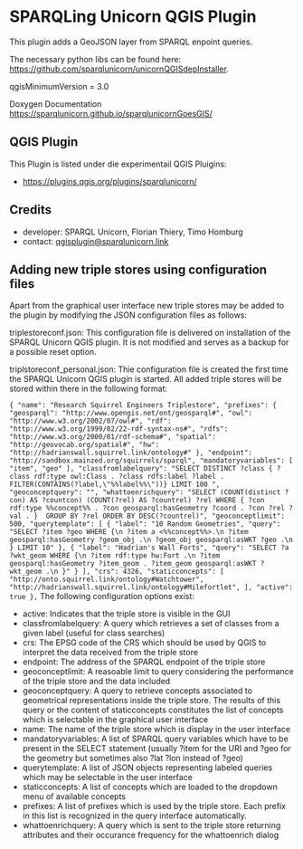 # SPARQLing Unicorn QGIS Plugin

This plugin adds a GeoJSON layer from SPARQL enpoint queries.

The necessary python libs can be found here: https://github.com/sparqlunicorn/unicornQGISdepInstaller.

qgisMinimumVersion = 3.0

Doxygen Documentation https://sparqlunicorn.github.io/sparqlunicornGoesGIS/

## QGIS Plugin

This Plugin is listed under die experimentail QGIS Pluigins:

* https://plugins.qgis.org/plugins/sparqlunicorn/

## Credits

* developer: SPARQL Unicorn, Florian Thiery, Timo Homburg
* contact: qgisplugin@sparqlunicorn.link

## Adding new triple stores using configuration files

Apart from the graphical user interface new triple stores may be added to the plugin by modifying the JSON configuration files as follows:

triplestoreconf.json: This configuration file is delivered on installation of the SPARQL Unicorn QGIS plugin. It is not modified and serves as a backup for a possible reset option.

triplstoreconf_personal.json: Thie configuration file is created the first time the SPARQL Unicorn QGIS plugin is started. All added triple stores will be stored within there in the following format:

`
{
    "name": "Research Squirrel Engineers Triplestore",
    "prefixes": {
      "geosparql": "http://www.opengis.net/ont/geosparql#",
      "owl": "http://www.w3.org/2002/07/owl#",
      "rdf": "http://www.w3.org/1999/02/22-rdf-syntax-ns#",
      "rdfs": "http://www.w3.org/2000/01/rdf-schema#",
      "spatial": "http://geovocab.org/spatial#",
      "hw": "http://hadrianswall.squirrel.link/ontology#"
    },
    "endpoint": "http://sandbox.mainzed.org/squirrels/sparql",
    "mandatoryvariables": [
      "item",
      "geo"
    ],
    "classfromlabelquery": "SELECT DISTINCT ?class { ?class rdf:type owl:Class . ?class rdfs:label ?label . FILTER(CONTAINS(?label,\"%%label%%\"))} LIMIT 100 ",
    "geoconceptquery": "",
    "whattoenrichquery": "SELECT (COUNT(distinct ?con) AS ?countcon) (COUNT(?rel) AS ?countrel) ?rel WHERE { ?con rdf:type %%concept%% . ?con geosparql:hasGeometry ?coord . ?con ?rel ?val . }  GROUP BY ?rel ORDER BY DESC(?countrel)",
    "geoconceptlimit": 500,
    "querytemplate": [
      {
        "label": "10 Random Geometries",
        "query": "SELECT ?item ?geo WHERE {\n ?item a <%%concept%%>.\n ?item geosparql:hasGeometry ?geom_obj .\n ?geom_obj geosparql:asWKT ?geo .\n } LIMIT 10"
      },
      {
        "label": "Hadrian's Wall Forts",
        "query": "SELECT ?a ?wkt_geom WHERE {\n ?item rdf:type hw:Fort .\n ?item geosparql:hasGeometry ?item_geom . ?item_geom geosparql:asWKT ?wkt_geom .\n }"
      }
    ],
    "crs": 4326,
    "staticconcepts": [
      "http://onto.squirrel.link/ontology#Watchtower",
      "http://hadrianswall.squirrel.link/ontology#Milefortlet",
    ],
    "active": true
  },
`
The following configuration options exist:
* active: Indicates that the triple store is visible in the GUI
* classfromlabelquery: A query which retrieves a set of classes from a given label (useful for class searches)
* crs: The EPSG code of the CRS which should be used by QGIS to interpret the data received from the triple store
* endpoint: The address of the SPARQL endpoint of the triple store
* geoconceptlimit: A reasoable limit to query considering the performance of the triple store and the data included
* geoconceptquery: A query to retrieve concepts associated to geometrical representations inside the triple store. The results of this query or the content of staticconcepts constitutes the list of concepts which is selectable in the graphical user interface
* name: The name of the triple store which is display in the user interface
* mandatoryvariables: A list of SPARQL query variables which have to be present in the SELECT statement (usually ?item for the URI and ?geo for the geometry but sometimes also ?lat ?lon instead of ?geo)
* querytemplate: A list of JSON objects representing labeled queries which may be selectable in the user interface
* staticconcepts: A list of concepts which are loaded to the dropdown menu of available concepts
* prefixes: A list of prefixes which is used by the triple store. Each prefix in this list is recognized in the query interface automatically.
* whattoenrichquery: A query which is sent to the triple store returning attributes and their occurance frequency for the whattoenrich dialog
